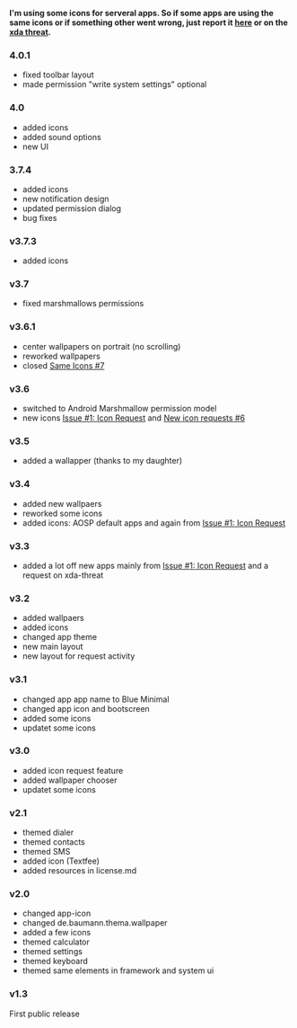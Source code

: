 **I'm using some icons for serveral apps. So if some apps are using the same icons or if something other went wrong, just report it [here](https://github.com/scoute-dich/Baumann_Theme/issues) or on the [xda threat](http://forum.xda-developers.com/android/themes/cm12-theme-source-t3164482).**

### 4.0.1

- fixed toolbar layout
- made permission "write system settings" optional


### 4.0

- added icons
- added sound options
- new UI


### 3.7.4

- added icons
- new notification design
- updated permission dialog
- bug fixes


### v3.7.3

- added icons


### v3.7

- fixed marshmallows permissions


### v3.6.1

- center wallpapers on portrait (no scrolling)
- reworked wallpapers
- closed [Same Icons #7](https://github.com/scoute-dich/Baumann_Theme/issues/7)


### v3.6

- switched to Android Marshmallow permission model
- new icons [Issue #1: Icon Request](https://github.com/scoute-dich/Baumann_Theme/issues/1) and [New icon requests #6](https://github.com/scoute-dich/Baumann_Theme/issues/6)


### v3.5

- added a wallapper (thanks to my daughter)


### v3.4

- added new wallpaers
- reworked some icons
- added icons: AOSP default apps and again from [Issue #1: Icon Request](https://github.com/scoute-dich/Baumann_Theme/issues/1)


### v3.3

- added a lot off new apps mainly from [Issue #1: Icon Request](https://github.com/scoute-dich/Baumann_Theme/issues/1) and a request on xda-threat


### v3.2

- added wallpaers
- added icons
- changed app theme
- new main layout
- new layout for request activity


### v3.1

- changed app app name to Blue Minimal
- changed app icon and bootscreen
- added some icons
- updatet some icons


### v3.0

- added icon request feature
- added wallpaper chooser
- updatet some icons


### v2.1

- themed dialer
- themed contacts
- themed SMS
- added icon (Textfee)
- added resources in license.md


### v2.0

- changed app-icon
- changed de.baumann.thema.wallpaper
- added a few icons
- themed calculator
- themed settings
- themed keyboard
- themed same elements in framework and system ui


### v1.3

First public release
